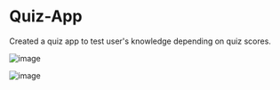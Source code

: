 # Quiz-App
Created a quiz app to test user's knowledge depending on quiz scores.

![image](https://user-images.githubusercontent.com/86670343/134075801-eb87f1d0-6ee4-486e-97b6-a16f340ceb91.png)

![image](https://user-images.githubusercontent.com/86670343/134076051-68bdc6ed-8e25-4b81-b9ac-8607fb646cfd.png)

